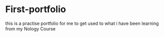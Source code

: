 # First-portfolio
this is a practise portfolio for me to get used to what i have been learning from my Nology Course

